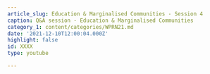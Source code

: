 ```yaml
---
article_slug: Education & Marginalised Communities - Session 4
caption: Q&A session - Education & Marginalised Communities
category_1: content/categories/WPRN21.md
date: '2021-12-10T12:00:04.000Z'
highlight: false
id: XXXX
type: youtube

---
```


